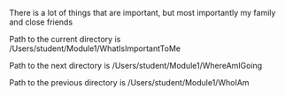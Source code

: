 There is a lot of things that are important, but most importantly my family and close friends


Path to the current directory is /Users/student/Module1/WhatIsImportantToMe

Path to the next directory is /Users/student/Module1/WhereAmIGoing

Path to the previous directory is /Users/student/Module1/WhoIAm
